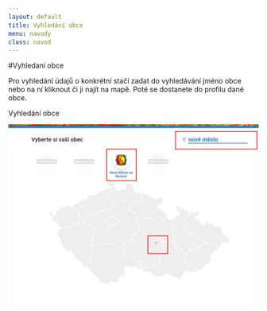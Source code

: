 ```yaml
---
layout: default
title: Vyhledání obce
menu: navody
class: navod
---
```


#Vyhledaní obce

Pro vyhledání údajů o konkrétní stačí zadat do vyhledávání jméno obce nebo na ní kliknout či ji najít na mapě. Poté se dostanete do profilu dané obce.

Vyhledání obce

![Vyhledání obce](vyhledani-obce.jpg)
